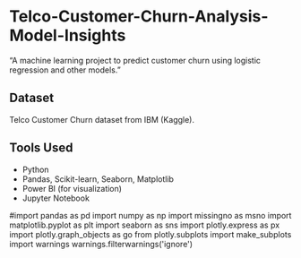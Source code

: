 # Telco-Customer-Churn-Analysis-Model-Insights
“A machine learning project to predict customer churn using logistic regression and other models.”
## Dataset
Telco Customer Churn dataset from IBM (Kaggle).

## Tools Used
- Python
- Pandas, Scikit-learn, Seaborn, Matplotlib
- Power BI (for visualization)
- Jupyter Notebook

#import pandas as pd
import numpy as np
import missingno as msno
import matplotlib.pyplot as plt
import seaborn as sns
import plotly.express as px
import plotly.graph_objects as go
from plotly.subplots import make_subplots
import warnings
warnings.filterwarnings('ignore')
